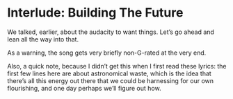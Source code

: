 # Interlude: Building The Future

We talked, earlier, about the audacity to want things. Let’s go ahead and lean all the way into that.

As a warning, the song gets very briefly non-G-rated at the very end.

Also, a quick note, because I didn’t get this when I first read these lyrics: the first few lines here are about astronomical waste, which is the idea that there’s all this energy out there that we could be harnessing for our own flourishing, and one day perhaps we’ll figure out how.
